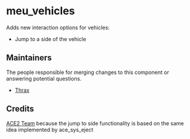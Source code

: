 meu_vehicles
=================

Adds new interaction options for vehicles:
- Jump to a side of the vehicle


## Maintainers

The people responsible for merging changes to this component or answering potential questions.

- [Thrax](https://github.com/Thraxs/)

## Credits

[ACE2 Team](http://www.armaholic.com/page.php?id=12155) because the jump to side functionality is based on the same idea implemented by ace_sys_eject